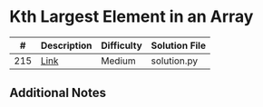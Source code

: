 # Kth Largest Element in an Array
|#|Description|Difficulty|Solution File|
|-|-|-|-|
|215|[Link](https://leetcode.com/problems/kth-largest-element-in-an-array/)|Medium|solution.py|

## Additional Notes
